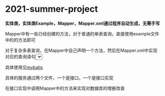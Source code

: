 # 2021-summer-project

**实体类，实体类Example，Mapper，Mapper.xml通过程序自动生成，无需手写**  

Mapper中有一些已经创建的方法，对于普通的单表查询，直接使用example文件中的的方法即可  
  
对于复杂多表查询，在Mapper中自己声明一个方法，然后在Mapper.xml中实现对应的查询语句<select>，如果查询返回的属性涉及多表，那么使用标签中的resultMap属性来设置  
  
具体使用见[mybatis](https://mybatis.org/mybatis-3/zh/sqlmap-xml.html)  
  
具体的服务通过两个文件，一个是接口，一个是接口实现  
    
在接口实现中调用Mapper中的方法来实现对数据库的增删改查  

